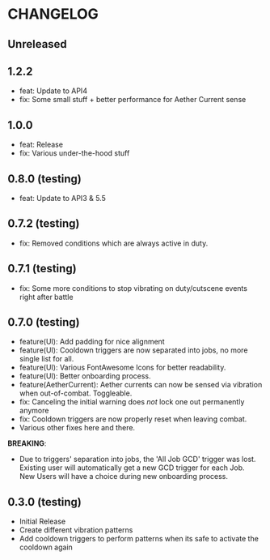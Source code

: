 ﻿# CHANGELOG

## Unreleased

## 1.2.2

- feat: Update to API4
- fix: Some small stuff + better performance for Aether Current sense

## 1.0.0

- feat: Release
- fix: Various under-the-hood stuff

## 0.8.0 (testing)

- feat: Update to API3 & 5.5

## 0.7.2 (testing)

- fix: Removed conditions which are always active in duty.

## 0.7.1 (testing)

- fix: Some more conditions to stop vibrating on duty/cutscene events right after battle

## 0.7.0 (testing)

- feature(UI): Add padding for nice alignment
- feature(UI): Cooldown triggers are now separated into jobs, no more single list for all.
- feature(UI): Various FontAwesome Icons for better readability.
- feature(UI): Better onboarding process.
- feature(AetherCurrent): Aether currents can now be sensed via vibration when out-of-combat. Toggleable.
- fix: Canceling the initial warning does _not_ lock one out permanently anymore
- fix: Cooldown triggers are now properly reset when leaving combat.
- Various other fixes here and there.
  
**BREAKING**:

- Due to triggers' separation into jobs, the 'All Job GCD' trigger was lost.
  Existing user will automatically get a new GCD trigger for each Job.  
  New Users will have a choice during new onboarding process.

## 0.3.0 (testing)

- Initial Release
- Create different vibration patterns
- Add cooldown triggers to perform patterns when its safe to activate the cooldown again